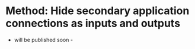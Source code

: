 # Method: Hide secondary application connections as inputs and outputs 

- will be published soon -
